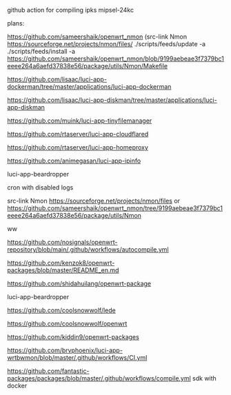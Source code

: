 github action for compiling ipks mipsel-24kc

plans:

https://github.com/sameershaik/openwrt_nmon (src-link Nmon https://sourceforge.net/projects/nmon/files/ 
./scripts/feeds/update -a
./scripts/feeds/install -a
https://github.com/sameershaik/openwrt_nmon/blob/9199aebeae3f7379bc1eeee264a6aefd37838e56/package/utils/Nmon/Makefile

https://github.com/lisaac/luci-app-dockerman/tree/master/applications/luci-app-dockerman

https://github.com/lisaac/luci-app-diskman/tree/master/applications/luci-app-diskman

https://github.com/muink/luci-app-tinyfilemanager

https://github.com/rtaserver/luci-app-cloudflared

https://github.com/rtaserver/luci-app-homeproxy

https://github.com/animegasan/luci-app-ipinfo

luci-app-beardropper

cron with disabled logs

src-link Nmon https://sourceforge.net/projects/nmon/files
or https://github.com/sameershaik/openwrt_nmon/tree/9199aebeae3f7379bc1eeee264a6aefd37838e56/package/utils/Nmon

ww

https://github.com/nosignals/openwrt-repository/blob/main/.github/workflows/autocompile.yml

https://github.com/kenzok8/openwrt-packages/blob/master/README_en.md

https://github.com/shidahuilang/openwrt-package

luci-app-beardropper

https://github.com/coolsnowwolf/lede

https://github.com/coolsnowwolf/openwrt

https://github.com/kiddin9/openwrt-packages

https://github.com/brvphoenix/luci-app-wrtbwmon/blob/master/.github/workflows/CI.yml

https://github.com/fantastic-packages/packages/blob/master/.github/workflows/compile.yml  sdk with docker
